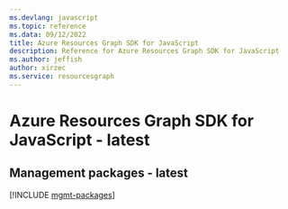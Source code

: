 ```yaml
---
ms.devlang: javascript
ms.topic: reference
ms.data: 09/12/2022
title: Azure Resources Graph SDK for JavaScript
description: Reference for Azure Resources Graph SDK for JavaScript
ms.author: jeffish
author: xirzec
ms.service: resourcesgraph
---
```

# Azure Resources Graph SDK for JavaScript - latest

## Management packages - latest
[!INCLUDE [mgmt-packages](resources-graph-mgmt-index.md)]